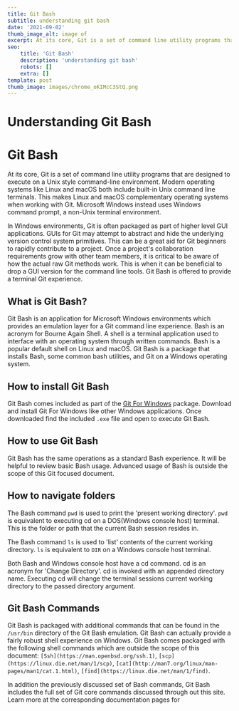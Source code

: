 ```yaml
---
title: Git Bash
subtitle: understanding git bash
date: '2021-09-02'
thumb_image_alt: image of
excerpt: At its core, Git is a set of command line utility programs that are designed to execute on a Unix style command-line environment. Modern operating systems like Linux and macOS both include built-in Unix command line terminals. This makes Linux and macOS complementary operating systems when working with Git. Microsoft Windows instead uses Windows command prompt, a non-Unix terminal environment.
seo:
    title: 'Git Bash'
    description: 'understanding git bash'
    robots: []
    extra: []
template: post
thumb_image: images/chrome_oKIMcC3StQ.png
---
```


# Understanding Git Bash

# Git Bash

At its core, Git is a set of command line utility programs that are designed to execute on a Unix style command-line environment. Modern operating systems like Linux and macOS both include built-in Unix command line terminals. This makes Linux and macOS complementary operating systems when working with Git. Microsoft Windows instead uses Windows command prompt, a non-Unix terminal environment.

In Windows environments, Git is often packaged as part of higher level GUI applications. GUIs for Git may attempt to abstract and hide the underlying version control system primitives. This can be a great aid for Git beginners to rapidly contribute to a project. Once a project's collaboration requirements grow with other team members, it is critical to be aware of how the actual raw Git methods work. This is when it can be beneficial to drop a GUI version for the command line tools. Git Bash is offered to provide a terminal Git experience.

## What is Git Bash?

Git Bash is an application for Microsoft Windows environments which provides an emulation layer for a Git command line experience. Bash is an acronym for Bourne Again Shell. A shell is a terminal application used to interface with an operating system through written commands. Bash is a popular default shell on Linux and macOS. Git Bash is a package that installs Bash, some common bash utilities, and Git on a Windows operating system.

## How to install Git Bash

Git Bash comes included as part of the [Git For Windows](https://gitforwindows.org/) package. Download and install Git For Windows like other Windows applications. Once downloaded find the included `.exe` file and open to execute Git Bash.

## How to use Git Bash

Git Bash has the same operations as a standard Bash experience. It will be helpful to review basic Bash usage. Advanced usage of Bash is outside the scope of this Git focused document.

## How to navigate folders

The Bash command `pwd` is used to print the 'present working directory'. `pwd` is equivalent to executing cd on a DOS(Windows console host) terminal. This is the folder or path that the current Bash session resides in.

The Bash command `ls` is used to 'list' contents of the current working directory. `ls` is equivalent to `DIR` on a Windows console host terminal.

Both Bash and Windows console host have a cd command. cd is an acronym for 'Change Directory'. cd is invoked with an appended directory name. Executing cd will change the terminal sessions current working directory to the passed directory argument.

## Git Bash Commands

Git Bash is packaged with additional commands that can be found in the `/usr/bin` directory of the Git Bash emulation. Git Bash can actually provide a fairly robust shell experience on Windows. Git Bash comes packaged with the following shell commands which are outside the scope of this document: `[Ssh](https://man.openbsd.org/ssh.1)`, `[scp](https://linux.die.net/man/1/scp)`, `[cat](http://man7.org/linux/man-pages/man1/cat.1.html)`, `[find](https://linux.die.net/man/1/find)`.

In addition the previously discussed set of Bash commands, Git Bash includes the full set of Git core commands discussed through out this site. Learn more at the corresponding documentation pages for

